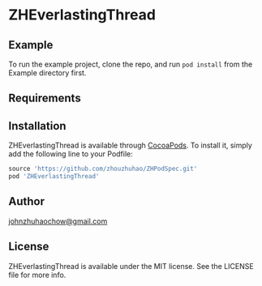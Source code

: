 # ZHEverlastingThread

## Example

To run the example project, clone the repo, and run `pod install` from the Example directory first.

## Requirements

## Installation

ZHEverlastingThread is available through [CocoaPods](https://cocoapods.org). To install
it, simply add the following line to your Podfile:

```ruby
source 'https://github.com/zhouzhuhao/ZHPodSpec.git'
pod 'ZHEverlastingThread'
```

## Author

johnzhuhaochow@gmail.com

## License

ZHEverlastingThread is available under the MIT license. See the LICENSE file for more info.



